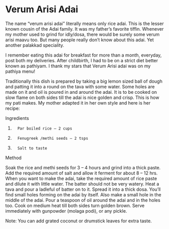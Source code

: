 #  Verum Arisi Adai

The name “verum arisi adai” literally means only rice adai.  This is the lesser known cousin of the Adai family.  It was my father’s favorite tiffin. Whenever my mother used to grind for idly/dosa, there would be surely some verum arisi maavu too. But many people really don’t know about this adai. Yet another palakkad speciality.

I remember eating this adai for breakfast for more than a month, everyday, post both my deliveries. After childbirth, I had to be on a strict diet better known as pathiyam. I thank my stars that Verum Arisi adai was on my pathiya menu!

Traditionally this dish is prepared by taking a big lemon sized ball of dough and patting it into a round on the tava with some water. Some holes are made on it and oil is poured in and around the adai. It is to be cooked on slow flame on both sides till the adai is nice golden and crisp. This is how my pati makes. My mother adapted it in her own style and here is her recipe:

Ingredients

1.       Par boiled rice – 2 cups
2.       Fenugreek /methi seeds – 2 tsps
3.       Salt to taste



Method

Soak the rice and methi seeds for 3 – 4 hours and grind into a thick paste. Add the required amount of salt and allow it ferment for about 8 – 12 hrs. When you want to make the adai, take the required amount of rice paste and dilute it with little water. The batter should not be very watery.  Heat a tava and pour a ladleful of batter on to it. Spread it into a thick dosa. You’ll find small holes forming on the adai by itself. Also make a small hole in the middle of the adai. Pour a teaspoon of oil around the adai and in the holes too. Cook on medium heat till both sides turn golden brown.
Serve immediately with gunpowder (molaga podi), or any pickle.

Note: You can add grated coconut or drumstick leaves for extra taste.